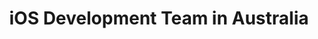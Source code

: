 ---
title: iOS Development Team in Australia
permalink: /landings/locations/australia/developer/ios
technology: iOS
location: Australia
---